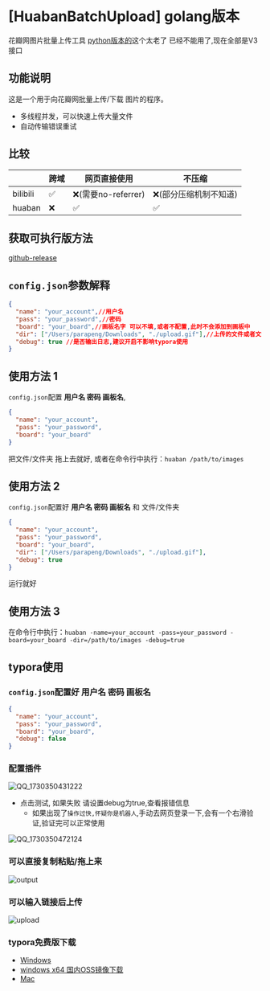 # [HuabanBatchUpload] golang版本
花瓣网图片批量上传工具
[python版本的](https://github.com/Pingze-github/HuabanBatchUpload)这个太老了 已经不能用了,现在全部是V3接口
## 功能说明
这是一个用于向花瓣网批量上传/下载 图片的程序。
+ 多线程并发，可以快速上传大量文件
+ 自动传输错误重试
## 比较
|          | 跨域 | 网页直接使用 | 不压缩          |
|----------|---|--------|--------------|
| bilibili | ✅ | ❌(需要no-referrer)  | ❌(部分压缩机制不知道) |
| huaban   | ❌ | ✅      | ✅            |
## 获取可执行版方法
[github-release](https://github.com/pzx21521/HuabanBatchUpload/releases)
## `config.json`参数解释
```json
{
  "name": "your_account",//用户名
  "pass": "your_password",//密码
  "board": "your_board",//画板名字 可以不填,或者不配置,此时不会添加到画板中
  "dir": ["/Users/parapeng/Downloads", "./upload.gif"],//上传的文件或者文件夹,在传参的时候,参数会替换改配置
  "debug": true //是否输出日志,建议开启不影响typora使用
}
```
## 使用方法 1
`config.json`配置 **用户名 密码 画板名**,

```json
{
  "name": "your_account",
  "pass": "your_password",
  "board": "your_board"
}
```
把文件/文件夹 拖上去就好, 或者在命令行中执行：`huaban /path/to/images`
## 使用方法 2
`config.json`配置好 **用户名 密码 画板名** 和 文件/文件夹
```json
{
  "name": "your_account",
  "pass": "your_password",
  "board": "your_board",
  "dir": ["/Users/parapeng/Downloads", "./upload.gif"],
  "debug": true
}
```
运行就好

## 使用方法 3
在命令行中执行：`huaban -name=your_account -pass=your_password -board=your_board -dir=/path/to/images -debug=true`

## typora使用
### `config.json`配置好 **用户名 密码 画板名** 
```json
{
  "name": "your_account",
  "pass": "your_password",
  "board": "your_board",
  "debug": false
}
```
### 配置插件

![QQ_1730350431222](https://gd-hbimg.huaban.com/21626e75dd404d7c5de6003edee2022f07d24abf23968-e0dCE7)

+ 点击测试, 如果失败 请设置debug为true,查看报错信息
  + 如果出现了`操作过快,怀疑你是机器人`,手动去网页登录一下,会有一个右滑验证,验证完可以正常使用

![QQ_1730350472124](https://gd-hbimg.huaban.com/b5c7a212001b0ad6b4e15e70d9d4b5384f911e4f2cd95-lCcIAs)

### 可以直接复制粘贴/拖上来

![output](https://gd-hbimg.huaban.com/1c528e76c82479b818d39069980c7a5d1743e96f5797f-8iQEPg)

### 可以输入链接后上传

![upload](https://gd-hbimg.huaban.com/e5c68d00cad1add003e94fbc42426100403f3e6f1187a7-dJC6l9)


### typora免费版下载
- [Windows](https://typora.io/windows/dev_release.html)
- [windows x64 国内OSS镜像下载](https://jiali0126.oss-cn-shenzhen.aliyuncs.com/typora/typora-update-x64-1117.exe)
- [Mac](https://typora.io/dev_release.html)


